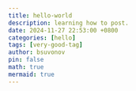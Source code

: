 ```yaml
---
title: hello-world
description: learning how to post.
date: 2024-11-27 22:53:00 +0800
categories: [hello]
tags: [very-good-tag]
author: bsuvonov
pin: false
math: true
mermaid: true
---
```

